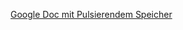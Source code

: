 [Google Doc mit Pulsierendem Speicher](https://docs.google.com/spreadsheets/d/1XuLoQAbYL4evT8rjBDJtDhquA4W0JuUM8Q6DpQ1bkYY/edit?usp=sharing)
